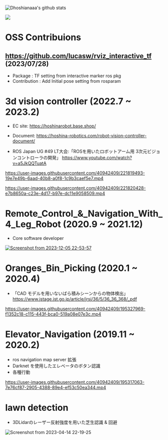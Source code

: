 
![Dhoshianaaa's github stats](https://github-readme-stats.vercel.app/api?username=hoshianaaa&count_private=true&show_icons=true&theme=radical)

![](https://github-profile-summary-cards.vercel.app/api/cards/profile-details?username=hoshianaaa&theme=vue)

<!--
**hoshianaaa/hoshianaaa** is a ✨ _special_ ✨ repository because its `README.md` (this file) appears on your GitHub profile.

Here are some ideas to get you started:

- 🔭 I’m currently working on ...
- 🌱 I’m currently learning ...
- 👯 I’m looking to collaborate on ...
- 🤔 I’m looking for help with ...
- 💬 Ask me about ...
- 📫 How to reach me: ...
- 😄 Pronouns: ...
- ⚡ Fun fact: ...
-->


# OSS Contribuions

##  https://github.com/lucasw/rviz_interactive_tf (2023/07/28)

- Package : TF setting from interactive marker ros pkg
- Contribution : Add Initial pose setting from rosparam

# 3d vision controller (2022.7 ~ 2023.2)

- EC site: https://hoshinarobot.base.shop/

- Document: https://hoshina-robotics.com/robot-vision-controller-document/

- ROS Japan UG #49 LT大会:「ROSを用いたロボットアーム用 3次元ビジョンコントローラの開発」 https://www.youtube.com/watch?v=a5JkQQTuatA

https://user-images.githubusercontent.com/40942409/221819493-19e7e49b-6aad-40b8-a0f8-1c9b3caef5e7.mp4

https://user-images.githubusercontent.com/40942409/221820428-e7b8650a-c23e-4d17-b97e-dc11e9058509.mp4  


# Remote_Control_&_Navigation_With_4_Leg_Robot (2020.9 ~ 2021.12)

- Core software developer

[![Screenshot from 2023-12-05 22-53-57](https://github.com/hoshianaaa/hoshianaaa/assets/40942409/7c4a4e8e-03a0-40cd-b993-5c3549f26ad2)](https://www.taisei.co.jp/about_us/wn/2021/210517_8230.html)

# Oranges_Bin_Picking (2020.1 ~ 2020.4)

- 「CAD モデルを用いないばら積みシーンからの物体検出」  
https://www.jstage.jst.go.jp/article/jrsj/36/5/36_36_368/_pdf

https://user-images.githubusercontent.com/40942409/195327969-f1352c18-c115-443f-bca0-519a08e07e3c.mp4  

# Elevator_Navigation (2019.11 ~ 2020.2)

- ros navigation map server 拡張
- Darknet を使用したエレベータのボタン認識
- 各種行動

https://user-images.githubusercontent.com/40942409/195317063-7e76cf87-2905-4388-89e4-ef53c50ea344.mp4  

# lawn detection

- 3DLidarのレーザー反射強度を用いた芝生認識 & 回避

![Screenshot from 2023-04-14 22-19-25](https://user-images.githubusercontent.com/40942409/232055393-45b25433-1c32-461f-934f-9b0d14e570ef.png)

